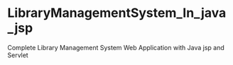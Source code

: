 # LibraryManagementSystem_In_java_jsp
Complete Library Management System Web Application with Java jsp and Servlet
